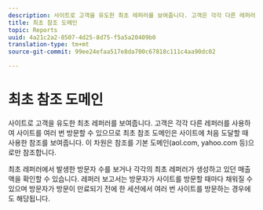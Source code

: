 ```yaml
---
description: 사이트로 고객을 유도한 최초 레퍼러를 보여줍니다. 고객은 각각 다른 레퍼러를 사용하여 사이트를 여러 번 방문할 수 있으므로 최초 참조 도메인은 사이트에 처음 도달할 때 사용한 참조를 보여줍니다. 이 차원은 참조를 기본 도메인(aol.com, yahoo.com 등)으로만 참조합니다.
title: 최초 참조 도메인
topic: Reports
uuid: 4a21c2a2-8507-4d25-8d75-f5a5a20409b0
translation-type: tm+mt
source-git-commit: 99ee24efaa517e8da700c67818c111c4aa90dc02

---
```



# 최초 참조 도메인

사이트로 고객을 유도한 최초 레퍼러를 보여줍니다. 고객은 각각 다른 레퍼러를 사용하여 사이트를 여러 번 방문할 수 있으므로 최초 참조 도메인은 사이트에 처음 도달할 때 사용한 참조를 보여줍니다. 이 차원은 참조를 기본 도메인(aol.com, yahoo.com 등)으로만 참조합니다.

최초 레퍼러에서 발생한 방문자 수를 보거나 각각의 최초 레퍼러가 생성하고 있던 매출액을 확인할 수 있습니다. 레퍼러 보고서는 방문자가 사이트를 방문할 때마다 채워질 수 있으며 방문자가 방문이 만료되기 전에 한 세션에서 여러 번 사이트를 방문하는 경우에도 해당됩니다.
